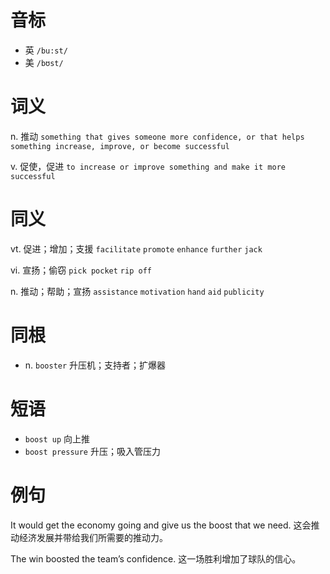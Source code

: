 # 音标

- 英 `/bu:st/`
- 美 `/bʊst/`

# 词义

n. 推动
`something that gives someone more confidence, or that helps something increase, improve, or become successful`

v. 促使，促进
`to increase or improve something and make it more successful`

# 同义

vt. 促进；增加；支援
`facilitate` `promote` `enhance` `further` `jack`

vi. 宣扬；偷窃
`pick pocket` `rip off`

n. 推动；帮助；宣扬
`assistance` `motivation` `hand` `aid` `publicity`

# 同根

- n. `booster` 升压机；支持者；扩爆器

# 短语

- `boost up` 向上推
- `boost pressure` 升压；吸入管压力

# 例句

It would get the economy going and give us the boost that we need.
这会推动经济发展并带给我们所需要的推动力。

The win boosted the team’s confidence.
这一场胜利增加了球队的信心。


